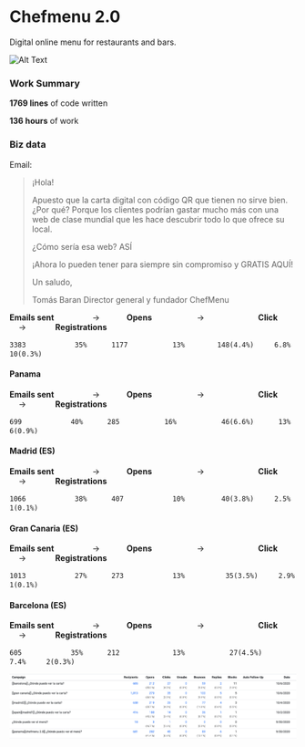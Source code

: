 # Chefmenu 2.0

Digital online menu for restaurants and bars.

![Alt Text](screenshots/1.gif)

### Work Summary

**1769 lines** of code written

**136 hours** of work

### Biz data

Email:

> ¡Hola!
> 
> Apuesto que la carta digital con código QR que tienen no sirve bien. ¿Por qué? Porque los clientes podrían gastar mucho más con una web de clase mundial que les hace descubrir todo lo que ofrece su local.
> 
> ¿Cómo sería esa web? ASÍ
> 
> ¡Ahora lo pueden tener para siempre sin compromiso y GRATIS AQUÍ!
> 
> Un saludo,
> 
> Tomás Baran
> Director general y fundador
> ChefMenu

**Emails sent** &nbsp; &nbsp; &nbsp; &nbsp; &nbsp; &nbsp; &nbsp; &nbsp; ->&nbsp; &nbsp; &nbsp; &nbsp; &nbsp; &nbsp; **Opens** &nbsp; &nbsp; &nbsp; &nbsp; &nbsp; &nbsp; &nbsp; &nbsp; &nbsp; &nbsp;-> &nbsp; &nbsp; &nbsp; &nbsp; &nbsp;&nbsp; &nbsp; &nbsp; &nbsp; &nbsp; &nbsp; &nbsp; **Click** &nbsp; &nbsp; &nbsp; &nbsp; &nbsp; &nbsp; -> &nbsp; &nbsp; &nbsp; &nbsp; &nbsp; &nbsp; **Registrations**

    3383            35%      1177           13%        148(4.4%)     6.8%     10(0.3%)      

#### Panama

**Emails sent** &nbsp; &nbsp; &nbsp; &nbsp; &nbsp; &nbsp; &nbsp; &nbsp; ->&nbsp; &nbsp; &nbsp; &nbsp; &nbsp; &nbsp; **Opens** &nbsp; &nbsp; &nbsp; &nbsp; &nbsp; &nbsp; &nbsp; &nbsp; &nbsp; &nbsp;-> &nbsp; &nbsp; &nbsp; &nbsp; &nbsp;&nbsp; &nbsp; &nbsp; &nbsp; &nbsp; &nbsp; &nbsp; **Click** &nbsp; &nbsp; &nbsp; &nbsp; &nbsp; &nbsp; -> &nbsp; &nbsp; &nbsp; &nbsp; &nbsp; &nbsp; **Registrations**

    699            40%      285           16%           46(6.6%)      13%     6(0.9%)  
    
#### Madrid (ES)

**Emails sent** &nbsp; &nbsp; &nbsp; &nbsp; &nbsp; &nbsp; &nbsp; &nbsp; ->&nbsp; &nbsp; &nbsp; &nbsp; &nbsp; &nbsp; **Opens** &nbsp; &nbsp; &nbsp; &nbsp; &nbsp; &nbsp; &nbsp; &nbsp; &nbsp; &nbsp;-> &nbsp; &nbsp; &nbsp; &nbsp; &nbsp;&nbsp; &nbsp; &nbsp; &nbsp; &nbsp; &nbsp; &nbsp; **Click** &nbsp; &nbsp; &nbsp; &nbsp; &nbsp; &nbsp; -> &nbsp; &nbsp; &nbsp; &nbsp; &nbsp; &nbsp; **Registrations**

    1066            38%      407            10%         40(3.8%)     2.5%     1(0.1%)  
    
#### Gran Canaria (ES)

**Emails sent** &nbsp; &nbsp; &nbsp; &nbsp; &nbsp; &nbsp; &nbsp; &nbsp; ->&nbsp; &nbsp; &nbsp; &nbsp; &nbsp; &nbsp; **Opens** &nbsp; &nbsp; &nbsp; &nbsp; &nbsp; &nbsp; &nbsp; &nbsp; &nbsp; &nbsp;-> &nbsp; &nbsp; &nbsp; &nbsp; &nbsp;&nbsp; &nbsp; &nbsp; &nbsp; &nbsp; &nbsp; &nbsp; **Click** &nbsp; &nbsp; &nbsp; &nbsp; &nbsp; &nbsp; -> &nbsp; &nbsp; &nbsp; &nbsp; &nbsp; &nbsp; **Registrations**

    1013            27%      273            13%          35(3.5%)     2.9%     1(0.1%)  
    
#### Barcelona (ES)

**Emails sent** &nbsp; &nbsp; &nbsp; &nbsp; &nbsp; &nbsp; &nbsp; &nbsp; ->&nbsp; &nbsp; &nbsp; &nbsp; &nbsp; &nbsp; **Opens** &nbsp; &nbsp; &nbsp; &nbsp; &nbsp; &nbsp; &nbsp; &nbsp; &nbsp; &nbsp;-> &nbsp; &nbsp; &nbsp; &nbsp; &nbsp;&nbsp; &nbsp; &nbsp; &nbsp; &nbsp; &nbsp; &nbsp; **Click** &nbsp; &nbsp; &nbsp; &nbsp; &nbsp; &nbsp; -> &nbsp; &nbsp; &nbsp; &nbsp; &nbsp; &nbsp; **Registrations**

    605            35%      212             13%           27(4.5%)     7.4%     2(0.3%)  

![Alt Text](screenshots/stats.png)
